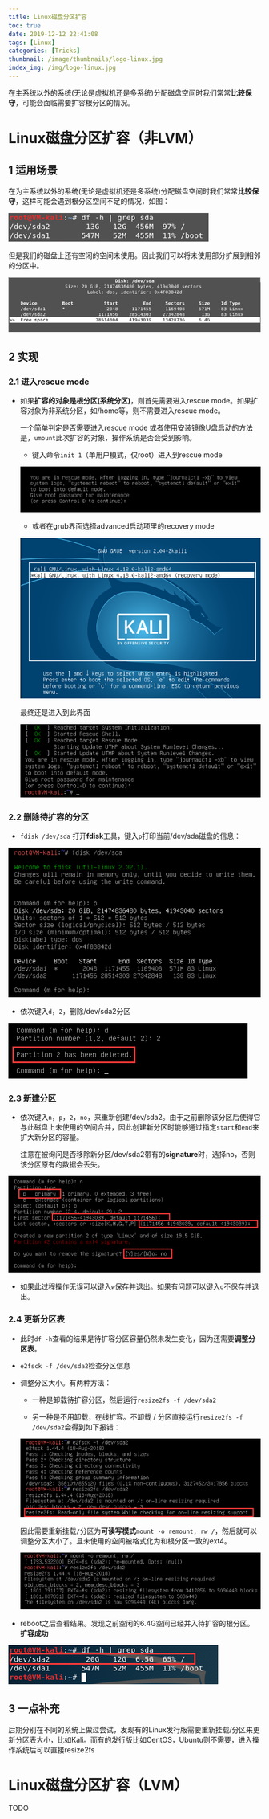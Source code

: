 ```yaml
---
title: Linux磁盘分区扩容
toc: true
date: 2019-12-12 22:41:08
tags: [Linux]
categories: [Tricks]
thumbnail: /image/thumbnails/logo-linux.jpg
index_img: /img/logo-linux.jpg
---
```


在主系统以外的系统(无论是虚拟机还是多系统)分配磁盘空间时我们常常**比较保守**，可能会面临需要扩容根分区的情况。<!-- more -->

# Linux磁盘分区扩容（非LVM）

## 1 适用场景

在为主系统以外的系统(无论是虚拟机还是多系统)分配磁盘空间时我们常常**比较保守**，这样可能会遇到根分区空间不足的情况，如图：

![](https://raw.githubusercontent.com/QGrain/picBed/master/img/20191102191126.png)

但是我们的磁盘上还有空闲的空间未使用。因此我们可以将未使用部分扩展到相邻的分区中。

![](https://raw.githubusercontent.com/QGrain/picBed/master/img/20191102192359.png)

## 2 实现

### 2.1 进入rescue mode

- 如果**扩容的对象是根分区(系统分区)**，则首先需要进入rescue mode。如果扩容对象为非系统分区，如/home等，则不需要进入rescue mode。

  一个简单判定是否需要进入rescue mode 或者使用安装镜像U盘启动的方法是，`umount`此次扩容的对象，操作系统是否会受到影响。

  - 键入命令`init 1`（单用户模式，仅root）进入到rescue mode

  ![](https://raw.githubusercontent.com/QGrain/picBed/master/img/20191102205559.png)

  - 或者在grub界面选择advanced启动项里的recovery mode

  ![](https://raw.githubusercontent.com/QGrain/picBed/master/img/20191102205706.png)

  最终还是进入到此界面

  ![](https://raw.githubusercontent.com/QGrain/picBed/master/img/20191102210135.png)

### 2.2 删除待扩容的分区

- `fdisk /dev/sda` 打开**fdisk**工具，键入`p`打印当前/dev/sda磁盘的信息：

![](https://raw.githubusercontent.com/QGrain/picBed/master/img/20191102210505.png)

- 依次键入`d`，`2`，删除/dev/sda2分区

![](https://raw.githubusercontent.com/QGrain/picBed/master/img/20191102210624.png)



### 2.3 新建分区

- 依次键入`n`，`p`，`2`，`no`，来重新创建/dev/sda2。由于之前删除该分区后使得它与此磁盘上未使用的空间合并，因此创建新分区时能够通过指定`start`和`end`来扩大新分区的容量。

  注意在被询问是否移除新分区/dev/sda2带有的**signature**时，选择no，否则该分区原有的数据会丢失。

![](https://raw.githubusercontent.com/QGrain/picBed/master/img/20191102210932.png)

- 如果此过程操作无误可以键入`w`保存并退出。如果有问题可以键入`q`不保存并退出。



### 2.4 更新分区表

- 此时`df -h`查看的结果是待扩容分区容量仍然未发生变化，因为还需要**调整分区表**。

- `e2fsck -f /dev/sda2`检查分区信息

- 调整分区大小。有两种方法：

  - 一种是卸载待扩容分区，然后运行`resize2fs -f /dev/sda2`

  - 另一种是不用卸载，在线扩容。不卸载 / 分区直接运行`resize2fs -f /dev/sda2`会得到如下报错：

  ![](https://raw.githubusercontent.com/QGrain/picBed/master/img/20191102212415.png)

  因此需要重新挂载`/`分区为**可读写模式**`mount -o remount, rw /`，然后就可以调整分区大小了。且未使用的空间被格式化为和根分区一致的ext4。

  ![](https://raw.githubusercontent.com/QGrain/picBed/master/img/20191102212921.png)

- reboot之后查看结果。发现之前空闲的6.4G空间已经并入待扩容的根分区。**扩容成功**

![](https://raw.githubusercontent.com/QGrain/picBed/master/img/20191102213630.png)

## 3 一点补充

后期分别在不同的系统上做过尝试，发现有的Linux发行版需要重新挂载/分区来更新分区表大小，比如Kali。而有的发行版比如CentOS，Ubuntu则不需要，进入操作系统后可以直接resize2fs

# Linux磁盘分区扩容（LVM）

TODO
